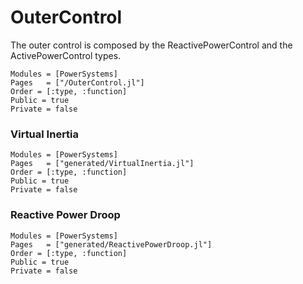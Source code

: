 # OuterControl

The outer control is composed by the ReactivePowerControl and the ActivePowerControl types.

```@autodocs
Modules = [PowerSystems]
Pages   = ["/OuterControl.jl"]
Order = [:type, :function]
Public = true
Private = false
```

### Virtual Inertia

```@autodocs
Modules = [PowerSystems]
Pages   = ["generated/VirtualInertia.jl"]
Order = [:type, :function]
Public = true
Private = false
```

### Reactive Power Droop

```@autodocs
Modules = [PowerSystems]
Pages   = ["generated/ReactivePowerDroop.jl"]
Order = [:type, :function]
Public = true
Private = false
```
